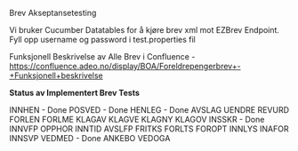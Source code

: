 Brev Akseptansetesting

Vi bruker Cucumber Datatables for å kjøre brev xml mot EZBrev Endpoint. Fyll opp username og password i test.properties fil

Funksjonell Beskrivelse av Alle Brev i Confluence - https://confluence.adeo.no/display/BOA/Foreldrepengerbrev+-+Funksjonell+beskrivelse

**Status av Implementert Brev Tests**

INNHEN - Done
POSVED - Done
HENLEG - Done
AVSLAG
UENDRE
REVURD
FORLEN
FORLME
KLAGAV
KLAGVE
KLAGNY
KLAGOV
INSSKR - Done
INNVFP
OPPHOR
INNTID
AVSLFP
FRITKS
FORLTS
FOROPT
INNLYS
INAFOR
INNSVP
VEDMED - Done
ANKEBO
VEDOGA
